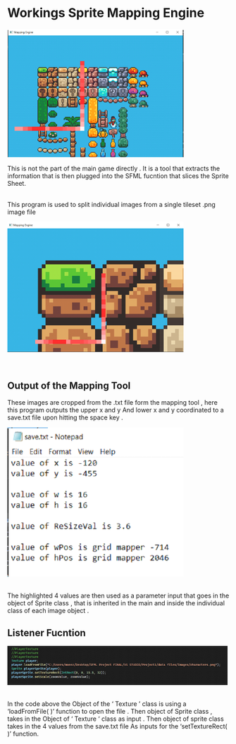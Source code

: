 
# Workings Sprite Mapping Engine

<p float="left">
  <img src="documentation/../mapper1.png" width="400" /> 
</p>

This is not the part of the main game directly . It is a tool that 
extracts the information that is then plugged into the SFML fucntion
that slices the Sprite Sheet.


<br>
This program is used to split individual images from a single tileset .png image file 

<br>
<p float="left">
  <img src="Documentaiton/../mapper2.png" width="400" /> 
</p>

<br>

## Output of the Mapping Tool 
These images are cropped from the .txt file form the mapping tool , here this program outputs the upper x and y 
And lower x and y coordinated to a save.txt file  upon hitting the space key . 
<br>
<p float="left">
  <img src="Documentation/../save.png" width="400" /> 
</p>
<br>
The highlighted 4 values are then used as a parameter input that goes in the object of Sprite class , that is inherited in the main and inside the individual class of each image object . 
<br>


## Listener Fucntion

<p float="left">
  <img src="Documentation/../values.png" width="500" /> 
</p>
<br>
In the code above the Object of the ‘ Texture ’ class is using a ‘loadFromFile( )’ function to open the file . 
Then object of Sprite class , takes in the Object of ‘ Texture ‘ class as input .
Then object of sprite class takes in the 4 values from the save.txt file
As inputs for the ‘setTextureRect( )’ function.


